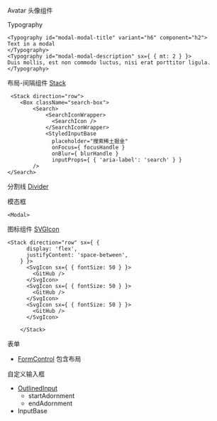 Avatar 头像组件

Typography

```tsx
<Typography id="modal-modal-title" variant="h6" component="h2">
Text in a modal
</Typography>
<Typography id="modal-modal-description" sx={ { mt: 2 } }>
Duis mollis, est non commodo luctus, nisi erat porttitor ligula.
</Typography>
```

布局-间隔组件 [Stack](https://mui.com/zh/material-ui/react-stack/)

```tsx
 <Stack direction="row">
    <Box className="search-box">
        <Search>
            <SearchIconWrapper>
              <SearchIcon />
            </SearchIconWrapper>
            <StyledInputBase
              placeholder="搜索稀土掘金"
              onFocus={ focusHandle }
              onBlur={ blurHandle }
              inputProps={ { 'aria-label': 'search' } }
        />
</Search>
```

分割线
[Divider](https://mui.com/zh/material-ui/react-divider/)

模态框

```tsx
<Modal>
```

图标组件
[SVGIcon](https://mui.com/zh/material-ui/icons/#svgicon)

```tsx
<Stack direction="row" sx={ {
      display: 'flex',
      justifyContent: 'space-between',
    } }>
      <SvgIcon sx={ { fontSize: 50 } }>
        <GitHub />
      </SvgIcon>
      <SvgIcon sx={ { fontSize: 50 } }>
        <GitHub />
      </SvgIcon>
      <SvgIcon sx={ { fontSize: 50 } }>
        <GitHub />
      </SvgIcon>

    </Stack>
```

表单

- [FormControl](https://mui.com/zh/material-ui/api/form-control/) 包含布局

自定义输入框

- [OutlinedInput](https://mui.com/zh/material-ui/api/outlined-input/)
    - startAdornment
    - endAdornment
- InputBase